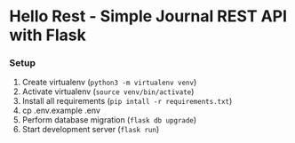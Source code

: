# Hello Rest - Simple Journal REST API with Flask

### Setup

1. Create virtualenv (`python3 -m virtualenv venv`)
2. Activate virtualenv (`source venv/bin/activate`)
3. Install all requirements (`pip intall -r requirements.txt`)
4. cp .env.example .env
5. Perform database migration (`flask db upgrade`)
6. Start development server (`flask run`)

